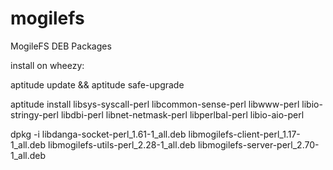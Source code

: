 mogilefs
========

MogileFS DEB Packages


install on wheezy:

aptitude update && aptitude safe-upgrade

aptitude install libsys-syscall-perl libcommon-sense-perl libwww-perl libio-stringy-perl libdbi-perl libnet-netmask-perl libperlbal-perl libio-aio-perl 

dpkg -i libdanga-socket-perl_1.61-1_all.deb libmogilefs-client-perl_1.17-1_all.deb libmogilefs-utils-perl_2.28-1_all.deb libmogilefs-server-perl_2.70-1_all.deb
